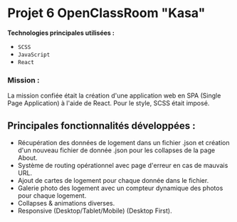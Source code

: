 # Projet 6 OpenClassRoom "Kasa"

**Technologies principales utilisées :**
- `SCSS`
- `JavaScript`
- `React`

### Mission :
La mission confiée était la création d'une application web en SPA (Single Page Application) à l'aide de React.
Pour le style, SCSS était imposé.

## Principales fonctionnalités développées :
- Récupération des données de logement dans un fichier .json et création d'un nouveau fichier de donnée .json pour les collapses de la page About.
- Système de routing opérationnel avec page d'erreur en cas de mauvais URL.
- Ajout de cartes de logement pour chaque donnée dans le fichier.
- Galerie photo des logement avec un compteur dynamique des photos pour chaque logement.
- Collapses & animations diverses.
- Responsive (Desktop/Tablet/Mobile) (Desktop First).